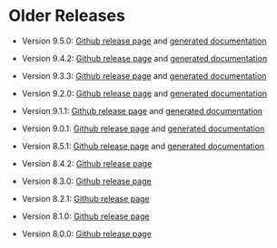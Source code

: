 Older Releases
==============

 -  Version 9.5.0:
    [Github release page](https://github.com/dealii/dealii/releases/tag/v9.5.0)
    and [generated documentation](https://old.dealii.org/9.5.0/index.html)

 -  Version 9.4.2:
    [Github release page](https://github.com/dealii/dealii/releases/tag/v9.4.2)
    and [generated documentation](https://old.dealii.org/9.4.1/index.html)

 -  Version 9.3.3:
    [Github release page](https://github.com/dealii/dealii/releases/tag/v9.3.3)
    and [generated documentation](https://old.dealii.org/9.3.3/index.html)

 -  Version 9.2.0:
    [Github release page](https://github.com/dealii/dealii/releases/tag/v9.2.0)
    and [generated documentation](https://old.dealii.org/9.2.0/index.html)

 -  Version 9.1.1:
    [Github release page](https://github.com/dealii/dealii/releases/tag/v9.1.1)
    and [generated documentation](https://old.dealii.org/9.1.1/index.html)

 -  Version 9.0.1:
    [Github release page](https://github.com/dealii/dealii/releases/tag/v9.0.1)
    and [generated documentation](https://old.dealii.org/9.0.0/index.html)

 -  Version 8.5.1:
    [Github release page](https://github.com/dealii/dealii/releases/tag/v8.5.1)
    and [generated documentation](https://old.dealii.org/8.5.1/index.html)

 -  Version 8.4.2:
    [Github release page](https://github.com/dealii/dealii/releases/tag/v8.4.2)

 -  Version 8.3.0:
    [Github release page](https://github.com/dealii/dealii/releases/tag/v8.3.0)

 -  Version 8.2.1:
    [Github release page](https://github.com/dealii/dealii/releases/tag/v8.2.1)

 -  Version 8.1.0:
    [Github release page](https://github.com/dealii/dealii/releases/tag/v8.1.0)

 -  Version 8.0.0:
    [Github release page](https://github.com/dealii/dealii/releases/tag/v8.0.0)
